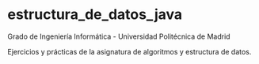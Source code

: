# estructura_de_datos_java

Grado de Ingeniería Informática - Universidad Politécnica de Madrid

Ejercicios y prácticas de la asignatura de algoritmos y estructura de datos. 
